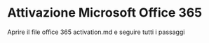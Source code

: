 # Attivazione Microsoft Office 365 

Aprire il file office 365 activation.md e seguire tutti i passaggi 




